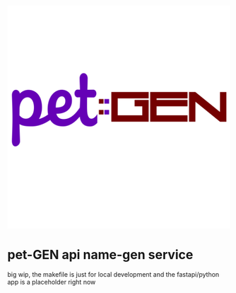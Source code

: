 ![pet-gen](app/static/images/pet-gen-large.svg)
# pet-GEN api name-gen service 

big wip, the makefile is just for local development and the fastapi/python
app is a placeholder right now  
